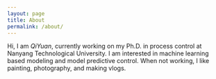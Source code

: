 ```yaml
---
layout: page
title: About
permalink: /about/
---
```


Hi, I am <em>QiYuan</em>, currently working on my Ph.D. in process control at Nanyang Technological University. I am interested in machine learning based modeling and model predictive control. When not working, I like painting, photography, and making vlogs. 

